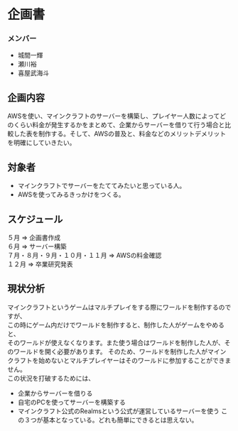 # 企画書  
### メンバー  
- 城間一輝  
- 瀬川裕  
- 喜屋武海斗  
## 企画内容  
AWSを使い、マインクラフトのサーバーを構築し、プレイヤー人数によってどのくらい料金が発生するかをまとめて、企業からサーバーを借りて行う場合と比較した表を制作する。そして、AWSの普及と、料金などのメリットデメリットを明確にしていきたい。  
## 対象者  
- マインクラフトでサーバーをたててみたいと思っている人。  
- AWSを使ってみるきっかけをつくる。  
## スケジュール  
５月 => 企画書作成  
６月 => サーバー構築  
７月・８月・９月・１０月・１１月 => AWSの料金確認  
１２月 => 卒業研究発表  
## 現状分析  
マインクラフトというゲームはマルチプレイをする際にワールドを制作するのですが、  
この時にゲーム内だけでワールドを制作すると、制作した人がゲームをやめると、  
そのワールドが使えなくなります。また使う場合はワールドを制作した人が、そのワールドを開く必要があります。 
そのため、ワールドを制作した人がマインクラフトを始めないとマルチプレイヤーはそのワールドに参加することができません。  
この状況を打破するためには、  
- 企業からサーバーを借りる
- 自宅のPCを使ってサーバーを構築する
- マインクラフト公式のRealmsという公式が運営しているサーバーを使う
この３つが基本となっている。どれも簡単にできるとは思えない。
